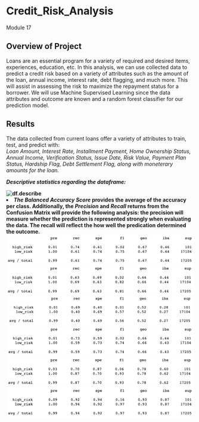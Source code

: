 # Credit_Risk_Analysis
Module 17

## Overview of Project
Loans are an essential program for a variety of required and desired items, experiences, education, etc. In this analysis, we can use collected data to predict a credit risk based on a variety of attributes such as the amount of the loan, annual income, interest rate, debt flagging, and much more. This will assist in assessing the risk to maximize the repayment status for a borrower. We will use Machine Supervised Learning since the data attributes and outcome are known and a random forest classifier for our prediction model. 

## Results
The data collected from current loans offer a variety of attributes to train, test, and predict with:
<br>
<i>Loan Amount, Interest Rate, Installment Payment, Home Ownership Status, Annual Income, Verification Status, Issue Date, Risk Value, Payment Plan Status, Hardship Flag, Debt Settlement Flag, along with moneterary amounts for the loan. </b>

<b>Descriptive statistics regarding the dataframe:</i>

<img src="Images/x_describe.png" alt="df.describe"> 

<br>

<li> <b><i>The Balanced Accuracy Score</i></b> provides the average of the accuracy per class. Additionally, the <b><i>Precision</i></b> and <b><i>Recall</i></b> returns from the  Confusion Matrix will provide the following analysis: the precision will measure whether the prediction is represented strongly when evaluating the data. The recall will reflect the how well the predication determined the outcome.  

<img src="Images/ROS_report.png" alt="Random Over Sampler Classification Report">
<img src="Images/smote_report.png" alt="SMOTE Classification Report">
<img src="Images/CCR_report.png" alt="Cluster Centroids Resampler Classification Report">
<img src="Images/smoteenn_report.png" alt="SMOTEENN Classification Report">
<img src="Images/RFC_report.png" alt="Random Forest Classifier Classification Report">
<img src="Images/EEC_report.png" alt="Easy Ensemble Classifier Classification Report">

